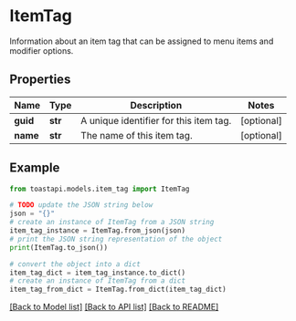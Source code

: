# ItemTag

Information about an item tag that can be assigned to menu items and modifier options. 

## Properties

Name | Type | Description | Notes
------------ | ------------- | ------------- | -------------
**guid** | **str** | A unique identifier for this item tag. | [optional] 
**name** | **str** | The name of this item tag. | [optional] 

## Example

```python
from toastapi.models.item_tag import ItemTag

# TODO update the JSON string below
json = "{}"
# create an instance of ItemTag from a JSON string
item_tag_instance = ItemTag.from_json(json)
# print the JSON string representation of the object
print(ItemTag.to_json())

# convert the object into a dict
item_tag_dict = item_tag_instance.to_dict()
# create an instance of ItemTag from a dict
item_tag_from_dict = ItemTag.from_dict(item_tag_dict)
```
[[Back to Model list]](../README.md#documentation-for-models) [[Back to API list]](../README.md#documentation-for-api-endpoints) [[Back to README]](../README.md)


